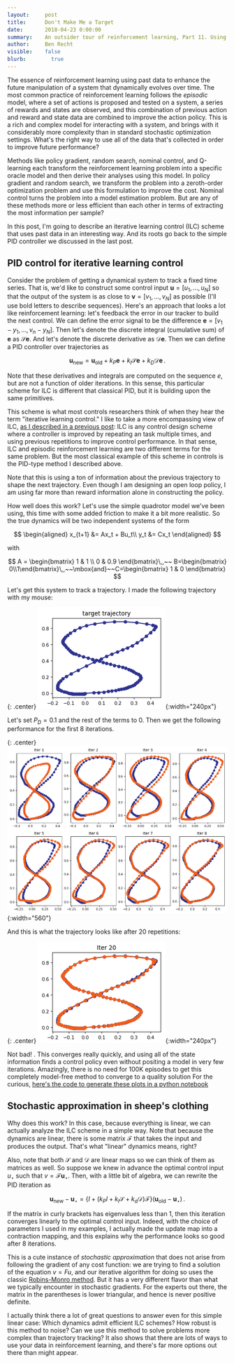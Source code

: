 ```yaml
---
layout:     post
title:      Don't Make Me a Target
date:       2018-04-23 0:00:00
summary:    An outsider tour of reinforcement learning, Part 11. Using PID for iterative learning control.
author:     Ben Recht
visible:    false
blurb: 		  true
---
```


The essence of reinforcement learning using past data to enhance the future manipulation of a system that dynamically evolves over time. The most common practice of reinforcement learning follows the _episodic_ model, where a set of actions is proposed and tested on a system, a series of rewards and states are observed, and this combination of previous action and reward and state data are combined to improve the action policy. This is a rich and complex model for interacting with a system, and brings with it considerably more complexity than in standard stochastic optimization settings. What's the right way to use all of the data that's collected in order to improve future performance?

Methods like policy gradient, random search, nominal control, and Q-learning each transform the reinforcement learning problem into a specific oracle model and then derive their analyses using this model. In policy gradient and random search, we transform the problem into a zeroth-order optimization problem and use this formulation to improve the cost. Nominal control turns the problem into a model estimation problem. But are any of these methods more or less efficient than each other in terms of extracting the most information per sample?

In this post, I'm going to describe an iterative learning control (ILC) scheme that uses past data in an interesting way. And its roots go back to the simple PID controller we discussed in the last post.

## PID control for iterative learning control

Consider the problem of getting a dynamical system to track a fixed time series. That is, we'd like to construct some control input $\mathbf{u} = [u_1,\ldots,u_N]$ so that the output of the system is as close to $\mathbf{v} = [v_1,\ldots,v_N]$ as possible (I'll use bold letters to describe sequences). Here's an approach that looks a lot like reinforcement learning: let's feedback the error in our tracker to build the next control. We can define the error signal to be the difference $\mathbf{e} = [v_1-y_1, \ldots,v_n-y_N]$. Then let's denote the discrete integral (cumulative sum) of $\mathbf{e}$ as $\mathcal{S} \mathbf{e}$. And let's denote the discrete derivative as $\mathcal{D}\mathbf{e}$. Then we can define a PID controller over trajectories as

$$
	\mathbf{u}_{\mathrm{new}} =
	\mathbf{u}_{\mathrm{old}} + k_P \mathbf{e} + k_I \mathcal{S} \mathbf{e} + k_D \mathcal{D} \mathbf{e}\,.
$$

Note that these derivatives and integrals are computed on the sequence $e$, but are not a function of older iterations. In this sense, this particular scheme for ILC is different that classical PID, but it is building upon the same primitives.

This scheme is what most controls researchers think of when they hear the term "iterative learning control." I like to take a more encompassing view of ILC, [as I described in a previous post](http://www.argmin.net/2018/02/14/rl-game): ILC is any control design scheme where a controller is improved by repeating an task multiple times, and using previous repetitions to improve control performance. In that sense, ILC and episodic reinforcement learning are two different terms for the same problem.  But the most classical example of this scheme in controls is the PID-type method I described above.

Note that this is using a ton of information about the previous trajectory to shape the next trajectory. Even though I am designing an open loop policy, I am using far more than reward information alone in constructing the policy.

How well does this work? Let's use the simple quadrotor model we've been using, this time with some added friction to make it a bit more realistic. So the true dynamics will be two independent systems of the form

$$
\begin{aligned}
	x_{t+1} &= Ax_t + Bu_t\\
	y_t &= Cx_t
\end{aligned}
$$

with

$$
A = \begin{bmatrix}
	1 & 1 \\ 0 & 0.9
\end{bmatrix}\,,~~ B=\begin{bmatrix} 0\\1\end{bmatrix}\,,~~\mbox{and}~~C=\begin{bmatrix} 1 & 0 \end{bmatrix}
$$

Let's get this system to track a trajectory. I made the following trajectory with my mouse:

{: .center}
![target trajectory](/assets/rl/ilc/target.png){:width="240px"}


Let's set $P_D = 0.1$ and the rest of the terms to $0$. Then we get the following performance for the first 8 iterations.

{: .center}
![8 iterations](/assets/rl/ilc/8_iter.png){:width="560"}

And this is what the trajectory looks like after 20 repetitions:

{: .center}
![20 iterations](/assets/rl/ilc/20_iter.png){:width="240px"}

Not bad! . This converges really quickly, and using all of the state information finds a control policy even without positing a model in very few iterations.  Amazingly, there is no need for 100K episodes to get this completely model-free method to converge to a quality solution For the curious, [here's the code to generate these plots in a python notebook](xxx)

## Stochastic approximation in sheep's clothing

Why does this work? In this case, because everything is linear, we can actually analyze the ILC scheme in a simple way. Note that because the dynamics are linear, there is some matrix $\mathcal{F}$ that takes the input and produces the output. That's what "linear" dynamics means, right?

Also, note that both $\mathcal{S}$ and $\mathcal{D}$ are linear maps so we can think of them as matrices as well. So suppose we knew in advance the optimal control input $u_\star$ such that $v=\mathcal{F} \mathbf{u}_\star$. Then, with a little bit of algebra, we can rewrite the PID iteration as

$$
\mathbf{u}_{\mathrm{new}} -\mathbf{u}_\star= \left\{I +(k_P I + k_I \mathcal{S} + k_d \mathcal{D}) \mathcal{F}\right\} (\mathbf{u}_{\mathrm{old}} -\mathbf{u}_\star)\,.
$$

If the matrix in curly brackets has eigenvalues less than $1$, then this iteration converges linearly to the optimal control input. Indeed, with the choice of parameters I used in my examples, I actually made the update map into a contraction mapping, and this explains why the performance looks so good after 8 iterations.

This is a cute instance of _stochastic approximation_ that does not arise from following the gradient of any cost function: we are trying to find a solution of the equation $v = F u$, and our iterative algorithm for doing so uses the classic [Robins-Monro method](https://en.wikipedia.org/wiki/Stochastic_approximation). But it has a very different flavor than what we typically encounter in stochastic gradients. For the experts out there, the matrix in the parentheses is lower triangular, and hence is never positive definite.

I actually think there a lot of great questions to answer even for this simple linear case: Which dynamics admit efficient ILC schemes? How robust is this method to noise? Can we use this method to solve problems more complex than trajectory tracking? It also shows that there are lots of ways to use your data in reinforcement learning, and there's far more options out there than might appear.
